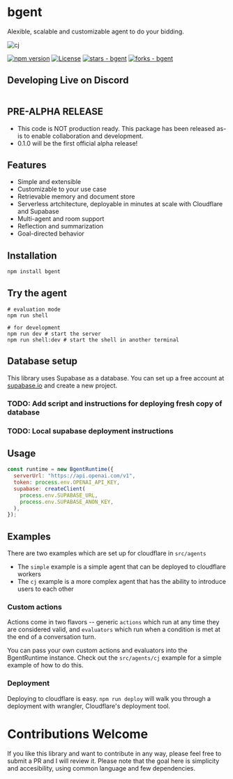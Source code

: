 # bgent

Alexible, scalable and customizable agent to do your bidding.

![cj](https://github.com/lalalune/bgent/assets/18633264/7513b5a6-2352-45f3-8b87-7ee0e2171a30)

[![npm version](https://badge.fury.io/js/bgent.svg)](https://badge.fury.io/js/bgent)
[![License](https://img.shields.io/badge/License-MIT-blue)](https://github.com/lalalune/bgent/blob/main/LICENSE)
[![stars - bgent](https://img.shields.io/github/stars/lalalune/bgent?style=social)](https://github.com/lalalune/bgent)
[![forks - bgent](https://img.shields.io/github/forks/lalalune/bgent?style=social)](https://github.com/lalalune/bgent)

## Developing Live on Discord
<a href="https://discord.gg/qetWd7J9De"><img src="https://dcbadge.vercel.app/api/server/qetWd7J9De" alt=""></a>

## PRE-ALPHA RELEASE
- This code is NOT production ready. This package has been released as-is to enable collaboration and development.
- 0.1.0 will be the first official alpha release!

## Features

- Simple and extensible
- Customizable to your use case
- Retrievable memory and document store
- Serverless artchitecture, deployable in minutes at scale with Cloudflare and Supabase
- Multi-agent and room support
- Reflection and summarization
- Goal-directed behavior

## Installation

```bash
npm install bgent
```

## Try the agent

```
# evaluation mode
npm run shell

# for development
npm run dev # start the server
npm run shell:dev # start the shell in another terminal
```

## Database setup

This library uses Supabase as a database. You can set up a free account at [supabase.io](https://supabase.io) and create a new project.

### TODO: Add script and instructions for deploying fresh copy of database

### TODO: Local supabase deployment instructions

## Usage

```javascript
const runtime = new BgentRuntime({
  serverUrl: "https://api.openai.com/v1",
  token: process.env.OPENAI_API_KEY,
  supabase: createClient(
    process.env.SUPABASE_URL,
    process.env.SUPABASE_ANON_KEY,
  ),
});
```

## Examples

There are two examples which are set up for cloudflare in `src/agents`

- The `simple` example is a simple agent that can be deployed to cloudflare workers
- The `cj` example is a more complex agent that has the ability to introduce users to each other

### Custom actions

Actions come in two flavors -- generic `actions` which run at any time they are considered valid, and `evaluators` which run when a condition is met at the end of a conversation turn.

You can pass your own custom actions and evaluators into the BgentRuntime instance. Check out the `src/agents/cj` example for a simple example of how to do this.

### Deployment

Deploying to cloudflare is easy. `npm run deploy` will walk you through a deployment with wrangler, Cloudflare's deployment tool.

# Contributions Welcome

If you like this library and want to contribute in any way, please feel free to submit a PR and I will review it. Please note that the goal here is simplicity and accesibility, using common language and few dependencies.
